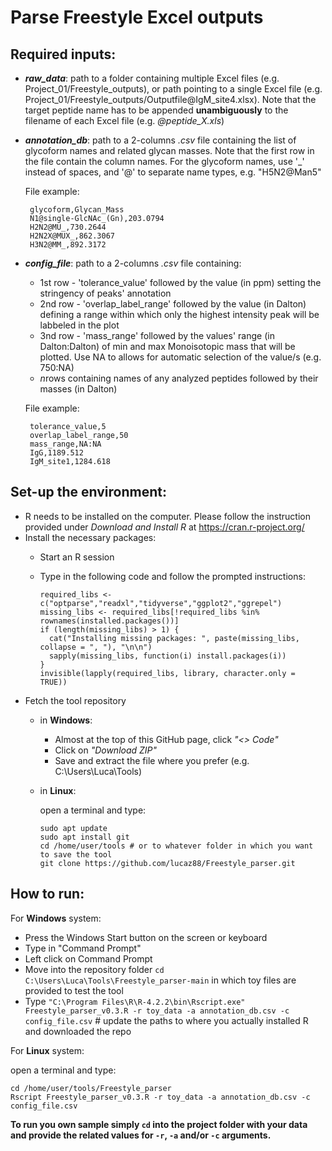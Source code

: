 # Parse Freestyle Excel outputs

## Required inputs:
* ***raw_data***: path to a folder containing multiple Excel files (e.g. Project_01/Freestyle_outputs), or path pointing to a single Excel file (e.g. Project_01/Freestyle_outputs/Outputfile[]()@IgM_site4.xlsx). Note that the target peptide name has to be appended **unambiguously** to the filename of each Excel file (e.g. *@peptide_X.xls*)
* ***annotation_db***: path to a 2-columns *.csv* file containing the list of glycoform names and related glycan masses. Note that the first row in the file contain the column names. For the glycoform names, use '_' instead of spaces, and '@' to separate name types, e.g. "H5N2@Man5"

    File example:

       glycoform,Glycan_Mass
       N1@single-GlcNAc_(Gn),203.0794
       H2N2@MU_,730.2644
       H2N2X@MUX_,862.3067
       H3N2@MM_,892.3172

* ***config_file***: path to a 2-columns *.csv* file containing:
    * 1st row - 'tolerance_value' followed by the value (in ppm) setting the stringency of peaks' annotation
    * 2nd row - 'overlap_label_range' followed by the value (in Dalton) defining a range within which only the highest intensity peak will be labbeled in the plot
    * 3nd row - 'mass_range' followed by the values' range (in Dalton:Dalton) of min and max Monoisotopic mass that will be plotted. Use NA to allows for automatic selection of the value/s (e.g. 750:NA)
    * *n*rows containing names of any analyzed peptides followed by their masses (in Dalton)
    
    File example:
    
       tolerance_value,5
       overlap_label_range,50
       mass_range,NA:NA
       IgG,1189.512
       IgM_site1,1284.618

## Set-up the environment:
* R needs to be installed on the computer. Please follow the instruction provided under *Download and Install R* at https://cran.r-project.org/
* Install the necessary packages:
    * Start an R session
    * Type in the following code and follow the prompted instructions:

          required_libs <- c("optparse","readxl","tidyverse","ggplot2","ggrepel")
          missing_libs <- required_libs[!required_libs %in% rownames(installed.packages())]
          if (length(missing_libs) > 1) {
            cat("Installing missing packages: ", paste(missing_libs, collapse = ", "), "\n\n")
            sapply(missing_libs, function(i) install.packages(i))
          }
          invisible(lapply(required_libs, library, character.only = TRUE))

* Fetch the tool repository
    * in **Windows**:
        - Almost at the top of this GitHub page, click *"<> Code"*
        - Click on *"Download ZIP"*
        - Save and extract the file where you prefer (e.g. C:\Users\Luca\Tools)

    * in **Linux**:

        open a terminal and type:

          sudo apt update
          sudo apt install git
          cd /home/user/tools # or to whatever folder in which you want to save the tool
          git clone https://github.com/lucaz88/Freestyle_parser.git

## How to run:

For **Windows** system:

* Press the Windows Start button on the screen or keyboard
* Type in "Command Prompt"
* Left click on Command Prompt
* Move into the repository folder `cd C:\Users\Luca\Tools\Freestyle_parser-main` in which toy files are provided to test the tool
* Type `"C:\Program Files\R\R-4.2.2\bin\Rscript.exe" Freestyle_parser_v0.3.R -r toy_data -a annotation_db.csv -c config_file.csv`
\# update the paths to where you actually installed R and downloaded the repo

For **Linux** system:

open a terminal and type:

    cd /home/user/tools/Freestyle_parser
    Rscript Freestyle_parser_v0.3.R -r toy_data -a annotation_db.csv -c config_file.csv

**To run you own sample simply `cd` into the project folder with your data and provide the related values for `-r`, `-a` and/or `-c` arguments.**
